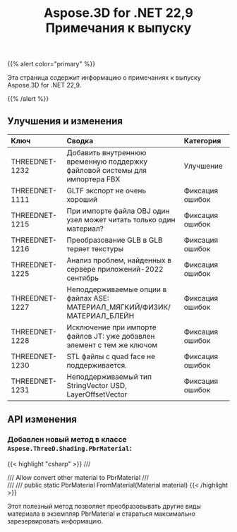 ﻿---
title: Aspose.3D for .NET 22,9 Примечания к выпуску
type: docs
weight: 4
url: /ru/net/aspose-3d-for-net-22-9-release-notes/
description: Примечания к выпуску Aspose.3D for .NET 22,9.
---
{{% alert color="primary" %}}

Эта страница содержит информацию о примечаниях к выпуску Aspose.3D for .NET 22,9.

{{% /alert %}}
## **Улучшения и изменения**

|**Ключ**|**Сводка**|**Категория**|
|:- |:- |:- |
|THREEDNET-1232 |Добавить внутреннюю временную поддержку файловой системы для импортера FBX|Улучшение|
|THREEDNET-1111 |GLTF экспорт не очень хороший|Фиксация ошибок|
|THREEDNET-1215 |При импорте файла OBJ один узел может читать только один материал?|Фиксация ошибок|
|THREEDNET-1216 |Преобразование GLB в GLB теряет текстуры|Фиксация ошибок|
|THREEDNET-1225 |Анализ проблем, найденных в сервере приложений-2022 сентябрь|Фиксация ошибок|
|THREEDNET-1227 |Неподдерживаемые опции в файлах ASE: МАТЕРИАЛ_МЯГКИЙ/ФИЗИК/МАТЕРИАЛ_БЛЕЙН|Фиксация ошибок|
|THREEDNET-1228 |Исключение при импорте файлов JT: уже добавлен элемент с тем же ключом|Фиксация ошибок|
|THREEDNET-1230 |STL файлы с quad face не поддерживается.|Фиксация ошибок|
|THREEDNET-1231 |Неподдерживаемый тип StringVector USD, LayerOffsetVector|Фиксация ошибок|


## API изменения ##


### Добавлен новый метод в классе `Aspose.ThreeD.Shading.PbrMaterial`:

{{< highlight "csharp" >}}
        /// <summary>
        /// Allow convert other material to PbrMaterial
        /// </summary>
        /// <param name="material"></param>
        /// <returns></returns>
        public static PbrMaterial FromMaterial(Material material)
{{< /highlight >}}


Этот полезный метод позволяет преобразовывать другие виды материала в экземпляр PbrMaterial и стараться максимально зарезервировать информацию.


